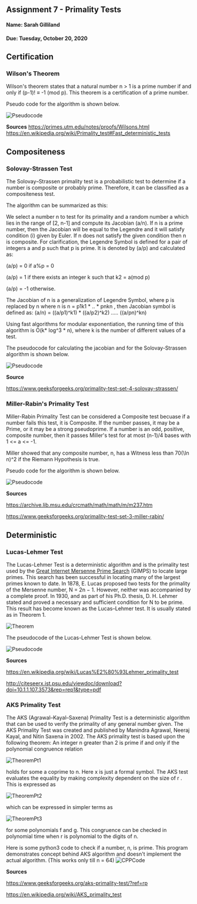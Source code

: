 ## Assignment 7 - Primality Tests
#### Name: Sarah Gilliland
#### Due: Tuesday, October 20, 2020



## Certification
### Wilson's Theorem
Wilson's theorem states that a natural number n > 1 is a prime number if and only if (p-1)! ≡ -1 (mod p).
This theorem is a certification of a prime number.

Pseudo code for the algorithm is shown below.

![Pseudocode](/Images/Wilsons.png)

__Sources__
https://primes.utm.edu/notes/proofs/Wilsons.html 
https://en.wikipedia.org/wiki/Primality_test#Fast_deterministic_tests 



## Compositeness

### Solovay-Strassen Test
The Solovay–Strassen primality test is a probabilistic test to determine if a number is composite or probably prime. Therefore, it can be classified as a compositeness test.

The algorithm can be summarized as this: 

We select a number n to test for its primality and a random number a which lies in the range of [2, n-1] and compute its Jacobian (a/n). If n is a prime number, then the Jacobian will be equal to the Legendre and it will satisfy condition (i) given by Euler. If n does not satisfy the given condition then n is composite. For clarification, the Legendre Symbol is defined for a pair of integers a and p such that p is prime. It is denoted by (a/p) and calculated as: 

(a/p) = 0    if a%p = 0
      
(a/p) = 1    if there exists an integer k such that k2 = a(mod p)

(a/p) = -1   otherwise.

The Jacobian of n is a generalization of Legendre Symbol, where p is replaced by n where n is
n = p1k1 * .. * pnkn
, then Jacobian symbol is defined as: 
(a/n) = ((a/p1)^k1) * ((a/p2)^k2) *.....* ((a/pn)^kn)

Using fast algorithms for modular exponentiation, the running time of this algorithm is O(k* log^3 * n), where k is the number of different values of a test.

The pseudocode for calculating the jacobian and for the Solovay-Strassen algorithm is shown below.


![Pseudocode](/Images/SolovayStrassen.png)

__Source__

https://www.geeksforgeeks.org/primality-test-set-4-solovay-strassen/


### Miller-Rabin's Primality Test
Miller-Rabin Primality Test can be considered a Composite test becuase if a number fails this test, it is Composite. If the number passes, it may be a Prime, or it may be a strong pseudoprime. If a number is an odd, positive, composite number, then it passes Miller's test for at most (n-1)/4 bases with 1 <= a <= -1.

Miller showed that any composite number, n, has a Witness less than 70(\ln n)^2 if the Riemann Hypothesis is true.

Pseudo code for the algorithm is shown below.

![Pseudocode](/Images/MillerRabin.png)

__Sources__

https://archive.lib.msu.edu/crcmath/math/math/m/m237.htm

https://www.geeksforgeeks.org/primality-test-set-3-miller-rabin/



## Deterministic

### Lucas-Lehmer Test
The Lucas-Lehmer Test is a deterministic algorithm and is the primality test used by the
[Great Internet Mersenne Prime Search](https://en.wikipedia.org/wiki/Great_Internet_Mersenne_Prime_Search) (GIMPS) to locate large primes. 
This search has been successful in locating many of the largest primes known to date.
In 1878, E. Lucas proposed two tests for the primality of the Mersenne number, N = 2n − 1. 
However, neither was accompanied by a complete proof. In 1930, and as part of his Ph.D. thesis, 
D. H. Lehmer stated and proved a necessary and sufficient condition for N to be prime. 
This result has become known as the Lucas–Lehmer test. It is usually stated as in Theorem 1.

![Theorem](/Images/2020-10-20.png)

The pseudocode of the Lucas-Lehmer Test is shown below.

![Pseudocode](/Images/PseudoCodeLLT.png)

__Sources__

https://en.wikipedia.org/wiki/Lucas%E2%80%93Lehmer_primality_test 

http://citeseerx.ist.psu.edu/viewdoc/download?doi=10.1.1.107.3573&rep=rep1&type=pdf 


### AKS Primality Test
The AKS (Agrawal–Kayal–Saxena) Primality Test is a deterministic algorithm that can be used to verify the primality of any general number given. 
The AKS Primality Test was created and published by Manindra Agrawal, Neeraj Kayal, and Nitin Saxena in 2002.
The AKS primality test is based upon the following theorem: An integer n greater than 2 is prime if and only if the polynomial congruence relation 

![TheoremPt1](https://www.geeksforgeeks.org/wp-content/ql-cache/quicklatex.com-2a71ba1e4c187329dbf2eb5ed2baf765_l3.svg) 

holds for some a coprime to n. Here x is just a formal symbol. 
The AKS test evaluates the equality by making complexity dependent on the size of r . This is expressed as

![TheoremPt2](https://www.geeksforgeeks.org/wp-content/ql-cache/quicklatex.com-8073198e20b3072fcccea50221cd428a_l3.svg) 

which can be expressed in simpler terms as 

![TheoremPt3](https://www.geeksforgeeks.org/wp-content/ql-cache/quicklatex.com-80cb6414a1344ccdce4e4b37042dfbe8_l3.svg) 

for some polynomials f and g.
This congruence can be checked in polynomial time when r is polynomial to the digits of n.

Here is some python3 code to check if a number, n, is prime. This program demonstrates concept behind AKS algorithm and doesn't implement the actual algorithm.
(This works only till n = 64) 
![CPPCode](/Images/AKSpython.png)

__Sources__

https://www.geeksforgeeks.org/aks-primality-test/?ref=rp 

https://en.wikipedia.org/wiki/AKS_primality_test

